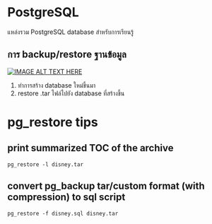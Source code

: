 # PostgreSQL
แหล่งรวม PostgreSQL database สำหรับการเรียนรู้

## การ backup/restore ฐานข้อมูล
[![IMAGE ALT TEXT HERE](https://img.youtube.com/vi/5kh9zaQ9o60/0.jpg)](https://www.youtube.com/watch?v=5kh9zaQ9o60)
1. ทำการสร้าง database ใหม่ขึ้นมา
1. restore .tar ไฟล์ไปยัง database ที่สร้างขึ้น

# pg_restore tips

## print summarized TOC of the archive
```
pg_restore -l disney.tar
```
## convert pg_backup tar/custom format (with compression) to sql script
```
pg_restore -f disney.sql disney.tar
```

